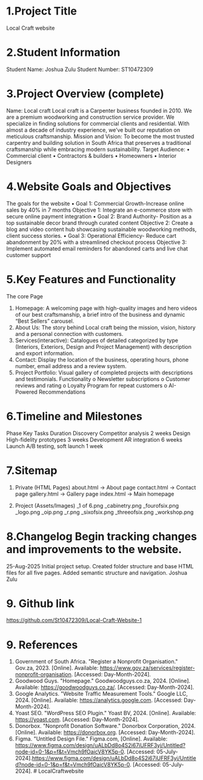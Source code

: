 # 1.Project Title
Local Craft website 

# 2.Student Information
Student Name: Joshua Zulu
Student Number: ST10472309

# 3.Project Overview (complete)
Name: Local craft
Local craft is a Carpenter business founded in 2010. We are a premium woodworking and construction service provider. We specialize in finding solutions for commercial clients and residential. With almost a decade of industry experience, we’ve built our reputation on meticulous craftsmanship.
Mission and Vision: To become the most trusted carpentry and building solution in South Africa that preserves a traditional craftsmanship while embracing modern sustainability.
Target Audience:
•	Commercial client
•	Contractors & builders 
•	Homeowners
•	Interior Designers 


# 4.Website Goals and Objectives
The goals for the website 
•	Goal 1: Commercial Growth-Increase online sales by 40% in 7 months 
Objective 1: Integrate an e-commerce store with secure online payment integration 
•	Goal 2: Brand Authority- Position as a top sustainable decor brand through curated content 
Objective 2: Create a blog and video content hub showcasing sustainable woodworking methods, client success stories.
•	Goal 3: Operational Efficiency- Reduce cart abandonment by 20% with a streamlined checkout process
Objective 3: Implement automated email reminders for abandoned carts and live chat customer support 

# 5.Key Features and Functionality
The core Page 
1.	Homepage: A welcoming page with high-quality images and hero videos of our best craftsmanship, a brief intro of the business and dynamic “Best Sellers” carousel.
2.	About Us: The story behind Local craft being the mission, vision, history and a personal connection with customers.
3.	Services(interactive): Catalogues of detailed categorized by type (Interiors, Exteriors, Design and Project Management) with description and export information.
4.	Contact: Display the location of the business, operating hours, phone number, email address and a review system.
5.	Project Portfolio: Visual gallery of completed projects with descriptions and testimonials.
Functionality 
o	Newsletter subscriptions
o	Customer reviews and rating 
o	Loyalty Program for repeat customers 
o	AI-Powered Recommendations 

# 6.Timeline and Milestones
 
Phase 	Key Tasks 	Duration
Discovery 	Competitor analysis	2 weeks
Design 	High-fidelity prototypes 	3 weeks
Development 	AR integration 	6 weeks 
Launch	A/B testing, soft launch 	1 week


# 7.Sitemap
1. Private (HTML Pages)
about.html → About page
contact.html → Contact page
gallery.html → Gallery page
index.html → Main homepage

2. Project (Assets/Images)
_1 of 6.png
_cabinetry.png
_fourofsix.png
_logo.png
_oip.png
_r.png
_sixofsix.png
_threeofsix.png
_workshop.png

# 8.Changelog Begin tracking changes and improvements to the website.
25-Aug-2025	Initial project setup. Created folder structure and base HTML files for all five pages. Added semantic structure and navigation.	Joshua Zulu

# 9. Github link 
https://github.com/St10472309/Local-Craft-Website-1

# 9. References 
1)	Government of South Africa. "Register a Nonprofit Organisation." Gov.za, 2023. [Online]. Available: https://www.gov.za/services/register-nonprofit-organisation. [Accessed: Day-Month-2024].
2)	Goodwood Guys. "Homepage." Goodwoodguys.co.za, 2024. [Online]. Available: https://goodwoodguys.co.za/. [Accessed: Day-Month-2024].
3)	Google Analytics. "Website Traffic Measurement Tools." Google LLC, 2024. [Online]. Available: https://analytics.google.com. [Accessed: Day-Month-2024].
4)	Yoast SEO. "WordPress SEO Plugin." Yoast BV, 2024. [Online]. Available: https://yoast.com. [Accessed: Day-Month-2024].
5)	Donorbox. "Nonprofit Donation Software." Donorbox Corporation, 2024. [Online]. Available: https://donorbox.org. [Accessed: Day-Month-2024].
6)	Figma. "Untitled Design File." Figma.com, [Online]. Available: https://www.figma.com/design/uALbDd8o4S2i67iUFRF3yj/Untitled?node-id=0-1&p=f&t=Vmch9fOaicV8YK5p-0. [Accessed: 05-July-2024].https://www.figma.com/design/uALbDd8o4S2i67iUFRF3yj/Untitled?node-id=0-1&p=f&t=Vmch9fOaicV8YK5p-0. [Accessed: 05-July-2024].
#   L o c a l C r a f t w e b s i t e 
 
 

